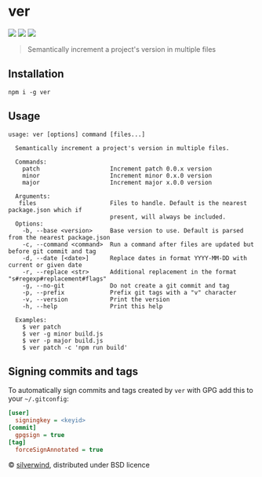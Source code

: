 # ver
[![](https://img.shields.io/npm/v/ver.svg?style=flat)](https://www.npmjs.org/package/ver) [![](https://img.shields.io/npm/dm/ver.svg)](https://www.npmjs.org/package/ver) [![](https://api.travis-ci.org/silverwind/ver.svg?style=flat)](https://travis-ci.org/silverwind/ver)

> Semantically increment a project's version in multiple files

## Installation
```
npm i -g ver
```

## Usage
```
usage: ver [options] command [files...]

  Semantically increment a project's version in multiple files.

  Commands:
    patch                    Increment patch 0.0.x version
    minor                    Increment minor 0.x.0 version
    major                    Increment major x.0.0 version

  Arguments:
   files                     Files to handle. Default is the nearest package.json which if
                             present, will always be included.
  Options:
    -b, --base <version>     Base version to use. Default is parsed from the nearest package.json
    -c, --command <command>  Run a command after files are updated but before git commit and tag
    -d, --date [<date>]      Replace dates in format YYYY-MM-DD with current or given date
    -r, --replace <str>      Additional replacement in the format "s#regexp#replacement#flags"
    -g, --no-git             Do not create a git commit and tag
    -p, --prefix             Prefix git tags with a "v" character
    -v, --version            Print the version
    -h, --help               Print this help

  Examples:
    $ ver patch
    $ ver -g minor build.js
    $ ver -p major build.js
    $ ver patch -c 'npm run build'
```

## Signing commits and tags

To automatically sign commits and tags created by `ver` with GPG add this to your `~/.gitconfig`:

``` ini
[user]
  signingkey = <keyid>
[commit]
  gpgsign = true
[tag]
  forceSignAnnotated = true
```

© [silverwind](https://github.com/silverwind), distributed under BSD licence
